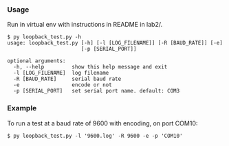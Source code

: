 ### Usage

Run in virtual env with instructions in README in lab2/.

```
$ py loopback_test.py -h
usage: loopback_test.py [-h] [-l [LOG_FILENAME]] [-R [BAUD_RATE]] [-e]
                        [-p [SERIAL_PORT]]

optional arguments:
  -h, --help         show this help message and exit
  -l [LOG_FILENAME]  log filename
  -R [BAUD_RATE]     serial baud rate
  -e                 encode or not
  -p [SERIAL_PORT]   set serial port name. default: COM3
```

### Example 
To run a test at a baud rate of 9600 with encoding, on port COM10:
```
$ py loopback_test.py -l '9600.log' -R 9600 -e -p 'COM10'
```